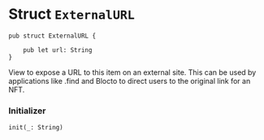 # Struct `ExternalURL`

```cadence
pub struct ExternalURL {

    pub let url: String
}
```

View to expose a URL to this item on an external site.
This can be used by applications like .find and Blocto to direct users
to the original link for an NFT.

### Initializer

```cadence
init(_: String)
```


